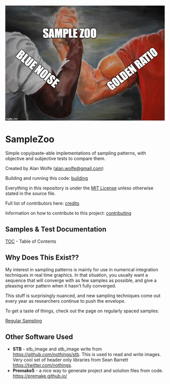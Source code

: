 ![SampleZoo](SampleZoo.jpg)

# SampleZoo
Simple copy/paste-able implementations of sampling patterns, with objective and subjective tests to compare them.

Created by Alan Wolfe (alan.wolfe@gmail.com)

Building and running this code: [building](building.md)

Everything in this repository is under the [MIT License](LICENSE) unless otherwise stated in the source file.

Full list of contributors here: [credits](credits.md)

Information on how to contribute to this project: [contributing](contributing.md)

## Samples & Test Documentation

[TOC](toc.md) - Table of Contents

## Why Does This Exist??

My interest in sampling patterns is mainly for use in numerical integration techniques in real time graphics.  In that situation, you usually want a sequence that will converge with as few samples as possible, and give a pleasing error pattern when it hasn't fully converged.

This stuff is surprisingly nuanced, and new sampling techniques come out every year as researchers continue to push the envelope.

To get a taste of things, check out the page on regularly spaced samples:

[Regular Sampling](output/samples/_1d/regular/page.md)

## Other Software Used

* **STB** - stb_image and stb_image write from https://github.com/nothings/stb.  This is used to read and write images. Very cool set of header only libraries from Sean Barrett https://twitter.com/nothings.
* **Premake5** - a nice way to generate project and solution files from code.  https://premake.github.io/
